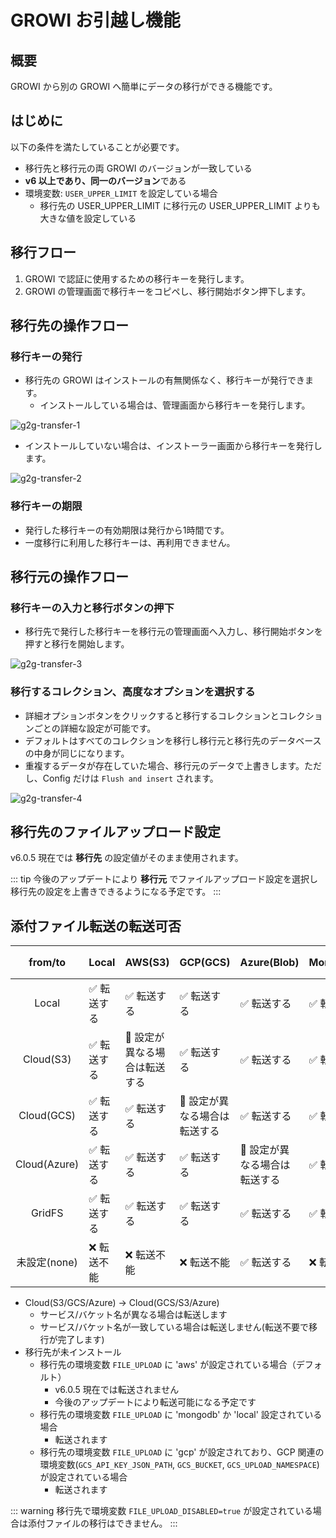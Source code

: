 # GROWI お引越し機能
<!-- markdownlint-disable MD033  -->
## 概要

GROWI から別の GROWI へ簡単にデータの移行ができる機能です。

## はじめに

以下の条件を満たしていることが必要です。

- 移行先と移行元の両 GROWI のバージョンが一致している
- **v6 以上であり、同一のバージョン**である
- 環境変数: `USER_UPPER_LIMIT` を設定している場合
  - 移行先の USER_UPPER_LIMIT に移行元の USER_UPPER_LIMIT よりも大きな値を設定している

## 移行フロー

1. <Badge text="to" vertical='middle'/> GROWI で認証に使用するための移行キーを発行します。
1. <Badge text="from" vertical='middle' type="warning"/> GROWI の管理画面で移行キーをコピペし、移行開始ボタン押下します。

## <Badge text="to" vertical='middle'/>  移行先の操作フロー

### 移行キーの発行

- 移行先の GROWI はインストールの有無関係なく、移行キーが発行できます。
  - インストールしている場合は、管理画面から移行キーを発行します。

<img :src="$withBase('/assets/images/g2g-transfer-1.png')" alt="g2g-transfer-1">

- インストールしていない場合は、インストーラー画面から移行キーを発行します。

<img :src="$withBase('/assets/images/g2g-transfer-2.png')" alt="g2g-transfer-2">

### 移行キーの期限

- 発行した移行キーの有効期限は発行から1時間です。
- 一度移行に利用した移行キーは、再利用できません。

## <Badge text="from" vertical='middle' type="warning"/> 移行元の操作フロー

### 移行キーの入力と移行ボタンの押下

- 移行先で発行した移行キーを移行元の管理画面へ入力し、移行開始ボタンを押すと移行を開始します。

<img :src="$withBase('/assets/images/g2g-transfer-3.png')" alt="g2g-transfer-3">


### 移行するコレクション、高度なオプションを選択する

- 詳細オプションボタンをクリックすると移行するコレクションとコレクションごとの詳細な設定が可能です。
- デフォルトはすべてのコレクションを移行し移行元と移行先のデータベースの中身が同じになります。
- 重複するデータが存在していた場合、移行元のデータで上書きします。ただし、Config だけは `Flush and insert` されます。

<img :src="$withBase('/assets/images/g2g-transfer-4.png')" alt="g2g-transfer-4">

## 移行先のファイルアップロード設定

v6.0.5 現在では **移行先** の設定値がそのまま使用されます。

::: tip
今後のアップデートにより **移行元** でファイルアップロード設定を選択し移行先の設定を上書きできるようになる予定です。
:::

## 添付ファイル転送の転送可否

| from/to      | Local                       | AWS(S3)                                         | GCP(GCS)                                            | Azure(Blob)                                      | MongoDB(GridFS)                      | 未設定(none)                               |
| :----------: | :-------------------------- | :------------------------------------------------- | :------------------------------------------------- | :------------------------------------------------- | :--------------------------- | :------------------------------------------ |
| Local        | :white_check_mark: 転送する | :white_check_mark: 転送する                        | :white_check_mark: 転送する                        | :white_check_mark: 転送する                        | :white_check_mark: 転送する | :x: 転送不能  |
| Cloud(S3)    | :white_check_mark: 転送する | :triangular_flag_on_post: 設定が異なる場合は転送する  | :white_check_mark: 転送する                       | :white_check_mark: 転送する                        | :white_check_mark: 転送する | :x: 転送不能  |
| Cloud(GCS)   | :white_check_mark: 転送する | :white_check_mark: 転送する                        | :triangular_flag_on_post: 設定が異なる場合は転送する | :white_check_mark: 転送する                        | :white_check_mark: 転送する | :x: 転送不能  |
| Cloud(Azure) | :white_check_mark: 転送する | :white_check_mark: 転送する                        | :white_check_mark: 転送する                        | :triangular_flag_on_post: 設定が異なる場合は転送する | :white_check_mark: 転送する | :x: 転送不能  |
| GridFS       | :white_check_mark: 転送する | :white_check_mark: 転送する                        | :white_check_mark: 転送する                        | :white_check_mark: 転送する                        | :white_check_mark: 転送する | :x: 転送不能  |
| 未設定(none)  | :x: 転送不能                | :x: 転送不能                                       | :x: 転送不能                                       | :white_check_mark: 転送する                        | :x: 転送不能                | :x: 転送不能  |

- Cloud(S3/GCS/Azure) -> Cloud(GCS/S3/Azure)
  - サービス/バケット名が異なる場合は転送します
  - サービス/バケット名が一致している場合は転送しません(転送不要で移行が完了します)
- 移行先が未インストール
  - 移行先の環境変数 `FILE_UPLOAD` に 'aws' が設定されている場合（デフォルト）
    - v6.0.5 現在では転送されません
    - 今後のアップデートにより転送可能になる予定です
  - 移行先の環境変数 `FILE_UPLOAD` に 'mongodb' か 'local' 設定されている場合
    - 転送されます
  - 移行先の環境変数 `FILE_UPLOAD` に 'gcp' が設定されており、GCP 関連の環境変数(`GCS_API_KEY_JSON_PATH`, `GCS_BUCKET`, `GCS_UPLOAD_NAMESPACE`)が設定されている場合
    - 転送されます

::: warning
移行先で環境変数 `FILE_UPLOAD_DISABLED=true` が設定されている場合は添付ファイルの移行はできません。
:::
